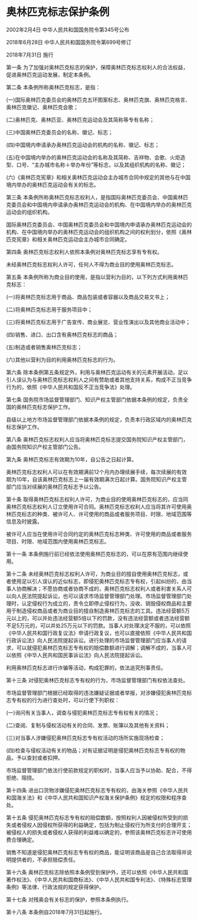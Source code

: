 # 奥林匹克标志保护条例

2002年2月4日 中华人民共和国国务院令第345号公布

2018年6月28日 中华人民共和国国务院令第699号修订　

2018年7月31日 施行

第一条 为了加强对奥林匹克标志的保护，保障奥林匹克标志权利人的合法权益，促进奥林匹克运动发展，制定本条例。

第二条 本条例所称奥林匹克标志，是指：

(一)国际奥林匹克委员会的奥林匹克五环图案标志、奥林匹克旗、奥林匹克格言、奥林匹克徽记、奥林匹克会歌；

(二)奥林匹克、奥林匹亚、奥林匹克运动会及其简称等专有名称；

(三)中国奥林匹克委员会的名称、徽记、标志；

(四)中国境内申请承办奥林匹克运动会的机构的名称、徽记、标志；

(五)在中国境内举办的奥林匹克运动会的名称及其简称、吉祥物、会歌、火炬造型、口号、“主办城市名称＋举办年份”等标志，以及其组织机构的名称、徽记；

(六)《奥林匹克宪章》和相关奥林匹克运动会主办城市合同中规定的其他与在中国境内举办的奥林匹克运动会有关的标志。

第三条 本条例所称奥林匹克标志权利人，是指国际奥林匹克委员会、中国奥林匹克委员会和中国境内申请承办奥林匹克运动会的机构、在中国境内举办的奥林匹克运动会的组织机构。

国际奥林匹克委员会、中国奥林匹克委员会和中国境内申请承办奥林匹克运动会的机构、在中国境内举办的奥林匹克运动会的组织机构之间的权利划分，依照《奥林匹克宪章》和相关奥林匹克运动会主办城市合同确定。

第四条 奥林匹克标志权利人依照本条例对奥林匹克标志享有专有权。

未经奥林匹克标志权利人许可，任何人不得为商业目的使用奥林匹克标志。

第五条 本条例所称为商业目的使用，是指以营利为目的，以下列方式利用奥林匹克标志：

(一)将奥林匹克标志用于商品、商品包装或者容器以及商品交易文书上；

(二)将奥林匹克标志用于服务项目中；

(三)将奥林匹克标志用于广告宣传、商业展览、营业性演出以及其他商业活动中；

(四)销售、进口、出口含有奥林匹克标志的商品；

(五)制造或者销售奥林匹克标志；

(六)其他以营利为目的利用奥林匹克标志的行为。

第六条 除本条例第五条规定外，利用与奥林匹克运动有关的元素开展活动，足以引人误认为与奥林匹克标志权利人之间有赞助或者其他支持关系，构成不正当竞争行为的，依照《中华人民共和国反不正当竞争法》处理。

第七条 国务院市场监督管理部门、知识产权主管部门依据本条例的规定，负责全国的奥林匹克标志保护工作。

县级以上地方市场监督管理部门依据本条例的规定，负责本行政区域内的奥林匹克标志保护工作。

第八条 奥林匹克标志权利人应当将奥林匹克标志提交国务院知识产权主管部门，由国务院知识产权主管部门公告。

第九条 奥林匹克标志有效期为10年，自公告之日起计算。

奥林匹克标志权利人可以在有效期满前12个月内办理续展手续，每次续展的有效期为10年，自该奥林匹克标志上一届有效期满次日起计算。国务院知识产权主管部门应当对续展的奥林匹克标志予以公告。

第十条 取得奥林匹克标志权利人许可，为商业目的使用奥林匹克标志的，应当同奥林匹克标志权利人订立使用许可合同。奥林匹克标志权利人应当将其许可使用奥林匹克标志的种类、被许可人、许可使用的商品或者服务项目、时限、地域范围等信息及时披露。

被许可人应当在使用许可合同约定的奥林匹克标志种类、许可使用的商品或者服务项目、时限、地域范围内使用奥林匹克标志。

第十一条 本条例施行前已经依法使用奥林匹克标志的，可以在原有范围内继续使用。

第十二条 未经奥林匹克标志权利人许可，为商业目的擅自使用奥林匹克标志，或者使用足以引人误认的近似标志，即侵犯奥林匹克标志专有权，引起纠纷的，由当事人协商解决；不愿协商或者协商不成的，奥林匹克标志权利人或者利害关系人可以向人民法院提起诉讼，也可以请求市场监督管理部门处理。市场监督管理部门处理时，认定侵权行为成立的，责令立即停止侵权行为，没收、销毁侵权商品和主要用于制造侵权商品或者为商业目的擅自制造奥林匹克标志的工具。违法经营额5万元以上的，可以并处违法经营额5倍以下的罚款，没有违法经营额或者违法经营额不足5万元的，可以并处25万元以下的罚款。当事人对处理决定不服的，可以依照《中华人民共和国行政复议法》申请行政复议，也可以直接依照《中华人民共和国行政诉讼法》向人民法院提起诉讼。进行处理的市场监督管理部门应当事人的请求，可以就侵犯奥林匹克标志专有权的赔偿数额进行调解；调解不成的，当事人可以依照《中华人民共和国民事诉讼法》向人民法院提起诉讼。

利用奥林匹克标志进行诈骗等活动，构成犯罪的，依法追究刑事责任。

第十三条 对侵犯奥林匹克标志专有权的行为，市场监督管理部门有权依法查处。

市场监督管理部门根据已经取得的违法嫌疑证据或者举报，对涉嫌侵犯奥林匹克标志专有权的行为进行查处时，可以行使下列职权：

(一)询问有关当事人，调查与侵犯奥林匹克标志专有权有关的情况；

(二)查阅、复制与侵权活动有关的合同、发票、账簿以及其他有关资料；

(三)对当事人涉嫌侵犯奥林匹克标志专有权活动的场所实施现场检查；

(四)检查与侵权活动有关的物品；对有证据证明是侵犯奥林匹克标志专有权的物品，予以查封或者扣押。

市场监督管理部门依法行使前款规定的职权时，当事人应当予以协助、配合，不得拒绝、阻挠。

第十四条 进出口货物涉嫌侵犯奥林匹克标志专有权的，由海关参照《中华人民共和国海关法》和《中华人民共和国知识产权海关保护条例》规定的权限和程序查处。

第十五条 侵犯奥林匹克标志专有权的赔偿数额，按照权利人因被侵权所受到的损失或者侵权人因侵权所获得的利益确定，包括为制止侵权行为所支付的合理开支；被侵权人的损失或者侵权人获得的利益难以确定的，参照该奥林匹克标志许可使用费合理确定。

销售不知道是侵犯奥林匹克标志专有权的商品，能证明该商品是自己合法取得并说明提供者的，不承担赔偿责任。

第十六条 奥林匹克标志除依照本条例受到保护外，还可以依照《中华人民共和国著作权法》、《中华人民共和国商标法》、《中华人民共和国专利法》、《特殊标志管理条例》等法律、行政法规的规定获得保护。

第十七条 对残奥会有关标志的保护，参照本条例执行。

第十八条 本条例自2018年7月31日起施行。
